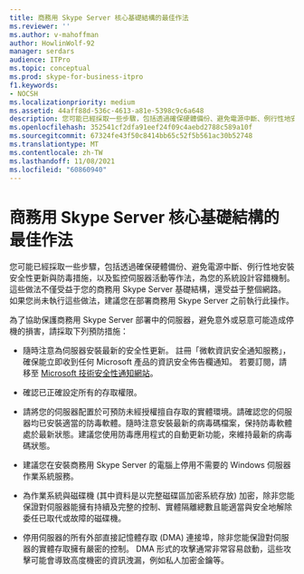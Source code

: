 ```yaml
---
title: 商務用 Skype Server 核心基礎結構的最佳作法
ms.reviewer: ''
ms.author: v-mahoffman
author: HowlinWolf-92
manager: serdars
audience: ITPro
ms.topic: conceptual
ms.prod: skype-for-business-itpro
f1.keywords:
- NOCSH
ms.localizationpriority: medium
ms.assetid: 44aff88d-536c-4613-a81e-5398c9c6a648
description: 您可能已經採取一些步驟，包括透過確保硬體備份、避免電源中斷、例行性地安裝安全性更新與防毒措施，以及監控伺服器活動等作法，為您的系統設計容錯機制。 這些做法不僅受益于您的商務用 Skype Server 基礎結構，還受益于整個網路。 如果您尚未執行這些做法，建議您在部署商務用 Skype Server 之前執行此操作。
ms.openlocfilehash: 352541cf2dfa91eef24f09c4aebd2788c589a10f
ms.sourcegitcommit: 67324fe43f50c8414bb65c52f5b561ac30b52748
ms.translationtype: MT
ms.contentlocale: zh-TW
ms.lasthandoff: 11/08/2021
ms.locfileid: "60860940"
---
```

# <a name="best-practices-for-your-core-infrastructure-in-skype-for-business-server"></a>商務用 Skype Server 核心基礎結構的最佳作法
 
您可能已經採取一些步驟，包括透過確保硬體備份、避免電源中斷、例行性地安裝安全性更新與防毒措施，以及監控伺服器活動等作法，為您的系統設計容錯機制。 這些做法不僅受益于您的商務用 Skype Server 基礎結構，還受益于整個網路。 如果您尚未執行這些做法，建議您在部署商務用 Skype Server 之前執行此操作。
  
為了協助保護商務用 Skype Server 部署中的伺服器，避免意外或惡意可能造成停機的損害，請採取下列預防措施：
  
- 隨時注意為伺服器安裝最新的安全性更新。 註冊「微軟資訊安全通知服務」，確保能立即收到任何 Microsoft 產品的資訊安全佈告欄通知。 若要訂閱，請移至 [Microsoft 技術安全性通知網站](https://go.microsoft.com/fwlink/p/?LinkId=145202)。
    
- 確認已正確設定所有的存取權限。
    
- 請將您的伺服器配置於可預防未經授權擅自存取的實體環境。請確認您的伺服器均已安裝適當的防毒軟體。隨時注意安裝最新的病毒碼檔案，保持防毒軟體處於最新狀態。建議您使用防毒應用程式的自動更新功能，來維持最新的病毒碼狀態。
    
- 建議您在安裝商務用 Skype Server 的電腦上停用不需要的 Windows 伺服器作業系統服務。
    
- 為作業系統與磁碟機 (其中資料是以完整磁碟區加密系統存放) 加密，除非您能保證對伺服器能擁有持續及完整的控制、實體隔離總數且能適當與安全地解除委任已取代或故障的磁碟機。
    
- 停用伺服器的所有外部直接記憶體存取 (DMA) 連接埠，除非您能保證對伺服器的實體存取擁有嚴密的控制。 DMA 形式的攻擊通常非常容易啟動，這些攻擊可能會導致高度機密的資訊洩漏，例如私人加密金鑰等。
    

